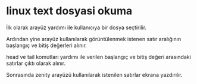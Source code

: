 # linux text dosyasi okuma

İlk olarak arayüz yardımı ile kullanıcıya bir dosya seçtirilir.

Ardından yine arayüz kullanılarak görüntülenmek istenen satır aralığının başlangıç ve bitiş değerleri alınır.

head ve tail komutları yardımı ile verilen başlangıç ve bitiş değeri arasındaki satırlar çıktı olarak alınır.

Sonrasında zenity arayüzü kullanılarak istenilen satırlar ekrana yazdırılır.
